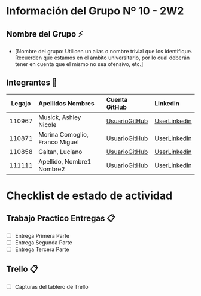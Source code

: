 # Información del Grupo Nº 10 - 2W2


## Nombre del Grupo :zap:

* [Nombre del grupo: Utilicen un alias o nombre trivial que los identifique. Recuerden que estamos en el ámbito universitario, por lo cual deberán tener en cuenta que el mismo no sea ofensivo, etc.]


## Integrantes :busts_in_silhouette:

| Legajo| Apellidos Nombres  | Cuenta GitHub | Linkedin
| :------: | :-------- | :-------- | :-------- |
| 110967 | Musick, Ashley Nicole |[UsuarioGitHub](https://github.com/AshMuUTN)|[UserLinkedin](https://www.linkedin.com/in/ashleynicolemusick/)|
| 110871 | Morina Comoglio, Franco Miguel |[UsuarioGitHub](https://github.com/Francomorina92)|[UserLinkedin](https://www.linkedin.com/in/franco-miguel-morina-comoglio-8a364565/)|
| 110858 | Gaitan, Luciano |[UsuarioGitHub](https://github.com/LucianoGaitan)|[UserLinkedin](https://www.linkedin.com/in/luciano-gaitan-30300a183/)|
| 111111 | Apellido, Nombre1 Nombre2 |[UsuarioGitHub](https://github.com/xxxx)|[UserLinkedin](https://www.linkedin.com/in/cristian-bustos-2b7a831b7/)|


# Checklist de estado de actividad

## Trabajo Practico Entregas :clipboard:
- [ ] Entrega Primera Parte
- [ ] Entrega Segunda Parte
- [ ] Entrega Tercera Parte

## Trello :clipboard:
- [ ] Capturas del tablero de Trello

